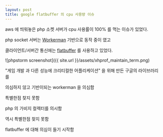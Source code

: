 ```yaml
---
layout: post
title: google flatbuffer 의 cpu 사용량 이슈 
---
```


aws 에 띄워놓은 php 소켓 서버가 cpu 사용률이 100% 를 먹는 이슈가 있었다.

php socket 서버는 <a href = https://github.com/walkor/Workerman >Workerman</a> 기반으로 동작 중이 였고

클라이언트/서버간 통신에는 <a href = https://google.github.io/flatbuffers>flatbuffer</a> 를 사용하고 있었다.

 ![phpstorm screenshot]({{ site.url }}/assets/xhprof_maintain_term.png)
 
"게임 개발 과 다른 성능에 크리티컬한 어플리케이션" 을 위해 만든 구글의 라이브러리를 

의심하지 않고 기반이되는 workerman 을 의심함

특별한점 찾지 못함

php 의 가비지 컬렉터를 의시함

역시 특별한점 찾지 못함 

flatbuffer 에 대해 의심이 들기 시작함 










 

